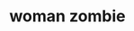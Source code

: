 ---
layout: smileys&emotion
title: woman zombie
emoji: woman_zombie
permalink: 🧟‍♀️.html
image: assets/img/3moji/woman_zombie.png
---